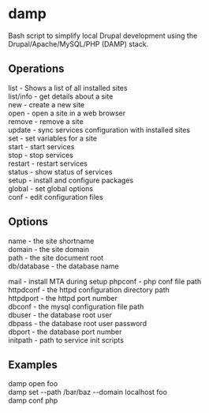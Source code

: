 damp
====

Bash script to simplify local Drupal development using the 
Drupal/Apache/MySQL/PHP (DAMP) stack.

Operations
----------

list - Shows a list of all installed sites  
list/info - get details about a site  
new - create a new site  
open - open a site in a web browser  
remove - remove a site  
update - sync services configuration with installed sites  
set - set variables for a site  
start - start services  
stop - stop services  
restart - restart services  
status - show status of services  
setup - install and configure packages  
global - set global options  
conf - edit configuration files  

Options
-------

name - the site shortname  
domain - the site domain  
path - the site document root  
db/database - the database name  

mail - install MTA during setup
phpconf - php conf file path  
httpdconf - the httpd configuration directory path  
httpdport - the httpd port number  
dbconf - the mysql configuration file path  
dbuser - the database root user  
dbpass - the database root user password  
dbport - the database port number  
initpath - path to service init scripts  

Examples
--------

damp open foo  
damp set --path /bar/baz --domain localhost foo  
damp conf php  
